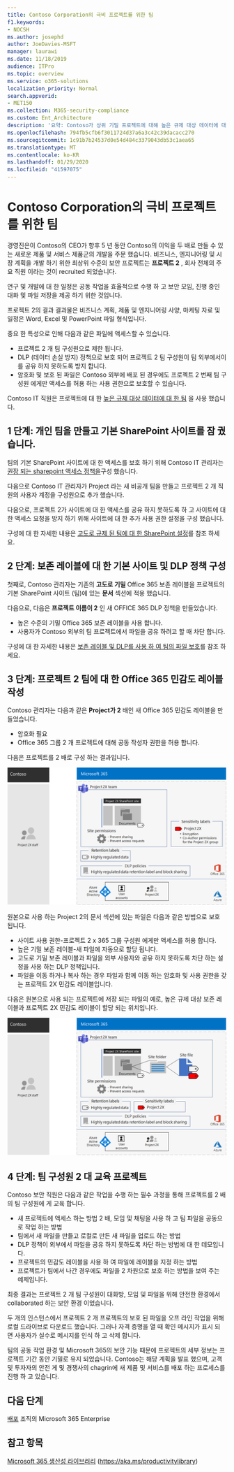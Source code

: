 ```yaml
---
title: Contoso Corporation의 극비 프로젝트를 위한 팀
f1.keywords:
- NOCSH
ms.author: josephd
author: JoeDavies-MSFT
manager: laurawi
ms.date: 11/18/2019
audience: ITPro
ms.topic: overview
ms.service: o365-solutions
localization_priority: Normal
search.appverid:
- MET150
ms.collection: M365-security-compliance
ms.custom: Ent_Architecture
description: '요약: Contoso가 상위 기밀 프로젝트에 대해 높은 규제 대상 데이터에 대 한 팀을 사용 하 여 새로운 제품 및 서비스 제품군을 개발 하는 방법을 설명 합니다.'
ms.openlocfilehash: 794fb5cfb6f3011724d37a6a3c42c39dacacc270
ms.sourcegitcommit: 1c91b7b24537d0e54d484c3379043db53c1aea65
ms.translationtype: MT
ms.contentlocale: ko-KR
ms.lasthandoff: 01/29/2020
ms.locfileid: "41597075"
---
```

# <a name="team-for-a-top-secret-project-of-the-contoso-corporation"></a>Contoso Corporation의 극비 프로젝트를 위한 팀

경영진은이 Contoso의 CEO가 향후 5 년 동안 Contoso의 이익을 두 배로 만들 수 있는 새로운 제품 및 서비스 제품군의 개발을 주문 했습니다. 비즈니스, 엔지니어링 및 시장 계획을 개발 하기 위한 최상위 수준의 보안 프로젝트는 **프로젝트 2** , 회사 전체의 주요 직원 이라는 것이 recruited 되었습니다. 

연구 및 개발에 대 한 일정은 공동 작업을 효율적으로 수행 하 고 보안 모임, 진행 중인 대화 및 파일 저장을 제공 하기 위한 것입니다.

프로젝트 2의 결과 결과물은 비즈니스 계획, 제품 및 엔지니어링 사양, 마케팅 자료 및 일정은 Word, Excel 및 PowerPoint 파일 형식입니다. 

중요 한 특성으로 인해 다음과 같은 파일에 액세스할 수 있습니다.

- 프로젝트 2 개 팀 구성원으로 제한 됩니다.
- DLP (데이터 손실 방지) 정책으로 보호 되어 프로젝트 2 팀 구성원이 팀 외부에서이를 공유 하지 못하도록 방지 합니다.
- 암호화 및 보호 된 파일은 Contoso 외부에 배포 된 경우에도 프로젝트 2 번째 팀 구성원 에게만 액세스를 허용 하는 사용 권한으로 보호할 수 있습니다.

Contoso IT 직원은 프로젝트에 대 한 [높은 규제 대상 데이터에 대 한 팀](secure-teams-highly-regulated-data-scenario.md) 을 사용 했습니다.

## <a name="step-1-created-a-private-team-and-locked-down-the-underlying-sharepoint-site"></a>1 단계: 개인 팀을 만들고 기본 SharePoint 사이트를 잠 궜 습니다.

팀의 기본 SharePoint 사이트에 대 한 액세스를 보호 하기 위해 Contoso IT 관리자는 [권장 되는 sharepoint 액세스 정책을](sharepoint-file-access-policies.md)구성 했습니다.

다음으로 Contoso IT 관리자가 Project 라는 새 비공개 팀을 만들고 프로젝트 2 개 직원의 사용자 계정을 구성원으로 추가 했습니다.

다음으로, 프로젝트 2가 사이트에 대 한 액세스를 공유 하지 못하도록 하 고 사이트에 대 한 액세스 요청을 방지 하기 위해 사이트에 대 한 추가 사용 권한 설정을 구성 했습니다.

구성에 대 한 자세한 내용은 [고도로 규제 된 팀에 대 한 SharePoint 설정](https://docs.microsoft.com/microsoft-365/security/office-365-security/deploy-teams-three-tiers#highly-confidential-teams)를 참조 하세요.

## <a name="step-2-configured-a-dlp-policy-and-the-underlying-site-for-a-retention-label"></a>2 단계: 보존 레이블에 대 한 기본 사이트 및 DLP 정책 구성 

첫째로, Contoso 관리자는 기존의 **고도로 기밀** Office 365 보존 레이블을 프로젝트의 기본 SharePoint 사이트 (팀)에 있는 **문서** 섹션에 적용 했습니다.

다음으로, 다음은 **프로젝트 이름이 2** 인 새 OFFICE 365 DLP 정책을 만들었습니다.

- 높은 수준의 기밀 Office 365 보존 레이블을 사용 합니다.
- 사용자가 Contoso 외부의 팀 프로젝트에서 파일을 공유 하려고 할 때 차단 합니다.

구성에 대 한 자세한 내용은 [보존 레이블 및 DLP를 사용 하 여 팀의 파일 보호](https://docs.microsoft.com/microsoft-365/security/office-365-security/deploy-teams-retention-dlp)를 참조 하세요.

## <a name="step-3-created-an-office-365-sensitivity-label-for-the-project-2x-team"></a>3 단계: 프로젝트 2 팀에 대 한 Office 365 민감도 레이블 작성

Contoso 관리자는 다음과 같은 **Project가 2** 배인 새 Office 365 민감도 레이블을 만들었습니다.

- 암호화 필요
- Office 365 그룹 2 개 프로젝트에 대해 공동 작성자 권한을 허용 합니다.

다음은 프로젝트를 2 배로 구성 하는 결과입니다.

![프로젝트 2 배의 결과 구성](./media/contoso-team-for-highly-confidential-assets/final-config.png)
 
원본으로 사용 하는 Project 2의 문서 섹션에 있는 파일은 다음과 같은 방법으로 보호 됩니다.

- 사이트 사용 권한-프로젝트 2 x 365 그룹 구성원 에게만 액세스를 허용 합니다.
- 높은 기밀 보존 레이블-새 파일에 자동으로 할당 됩니다.
- 고도로 기밀 보존 레이블과 파일을 외부 사용자와 공유 하지 못하도록 차단 하는 설정을 사용 하는 DLP 정책입니다.
- 파일을 이동 하거나 복사 하는 경우 파일과 함께 이동 하는 암호화 및 사용 권한을 갖는 프로젝트 2X 민감도 레이블입니다.

다음은 원본으로 사용 되는 프로젝트에 저장 되는 파일의 예로, 높은 규제 대상 보존 레이블과 프로젝트 2X 민감도 레이블이 할당 되는 위치입니다.

![원본으로 사용 하는 프로젝트 2 개 사이트에 저장 된 파일의 예](./media/contoso-team-for-highly-confidential-assets/final-config-example-file.png)
 
## <a name="step-4-trained-project-2x-team-members"></a>4 단계: 팀 구성원 2 대 교육 프로젝트

Contoso 보안 직원은 다음과 같은 작업을 수행 하는 필수 과정을 통해 프로젝트를 2 배의 팀 구성원에 게 교육 합니다.

- 새 프로젝트에 액세스 하는 방법 2 배, 모임 및 채팅을 사용 하 고 팀 파일을 공동으로 작업 하는 방법
- 팀에서 새 파일을 만들고 로컬로 만든 새 파일을 업로드 하는 방법
- DLP 정책이 외부에서 파일을 공유 하지 못하도록 차단 하는 방법에 대 한 데모입니다.
- 프로젝트의 민감도 레이블을 사용 하 여 파일에 레이블을 지정 하는 방법
- 프로젝트가 팀에서 나간 경우에도 파일을 2 차원으로 보호 하는 방법을 보여 주는 예제입니다.

최종 결과는 프로젝트 2 개 팀 구성원이 대화방, 모임 및 파일을 위해 안전한 환경에서 collaborated 하는 보안 환경 이었습니다.

두 개의 인스턴스에서 프로젝트 2 개 프로젝트의 보호 된 파일을 오프 라인 작업을 위해 로컬 드라이브로 다운로드 했습니다. 그러나 자격 증명을 열 때 확인 메시지가 표시 되 면 사용자가 실수로 메시지를 인식 하 고 삭제 합니다.

팀의 공동 작업 환경 및 Microsoft 365의 보안 기능 때문에 프로젝트의 세부 정보는 프로젝트 기간 동안 기밀로 유지 되었습니다. Contoso는 해당 계획을 발표 했으며, 고객 및 투자자의 안전 게 및 경쟁사의 chagrin에 새 제품 및 서비스를 배포 하는 프로세스를 진행 하 고 있습니다.

## <a name="next-step"></a>다음 단계

[배포](deploy-microsoft-365-enterprise.md) 조직의 Microsoft 365 Enterprise

## <a name="see-also"></a>참고 항목

[Microsoft 365 생산성 라이브러리](https://aka.ms/productivitylibrary) (https://aka.ms/productivitylibrary)
